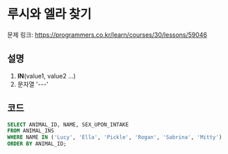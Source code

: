 # 루시와 엘라 찾기

문제 링크: https://programmers.co.kr/learn/courses/30/lessons/59046

## 설명

1) **IN**(value1, value2 ...)<br>
2) 문자열 '---'


## 코드

```sql
SELECT ANIMAL_ID, NAME, SEX_UPON_INTAKE
FROM ANIMAL_INS
WHERE NAME IN ('Lucy', 'Ella', 'Pickle', 'Rogan', 'Sabrina', 'Mitty')
ORDER BY ANIMAL_ID;
```
